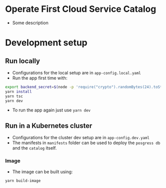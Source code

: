 # Operate First Cloud Service Catalog
- Some description

# Development setup
## Run locally
- Configurations for the local setup are in `app-config.local.yaml`
- Run the app first time with:
```sh
export backend_secret=$(node -p 'require("crypto").randomBytes(24).toString("base64")') \
yarn install
yarn tsc
yarn dev
```
- To run the app again just use `yarn dev`

## Run in a Kubernetes cluster
- Configurations for the cluster dev setup are in `app-config.dev.yaml`
- The manifests in `manifests` folder can be used to deploy the `posgress db` and the `catalog` itself.

### Image
- The image can be built using:

```sh
yarn build-image
```
